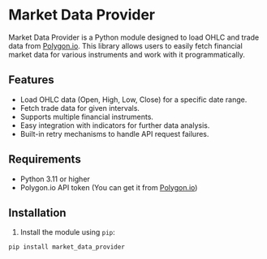 # Market Data Provider

Market Data Provider is a Python module designed to load OHLC and trade data from [Polygon.io](https://polygon.io). This library allows users to easily fetch financial market data for various instruments and work with it programmatically.

## Features

- Load OHLC data (Open, High, Low, Close) for a specific date range.
- Fetch trade data for given intervals.
- Supports multiple financial instruments.
- Easy integration with indicators for further data analysis.
- Built-in retry mechanisms to handle API request failures.

## Requirements

- Python 3.11 or higher
- Polygon.io API token (You can get it from [Polygon.io](https://polygon.io))

## Installation

1. Install the module using `pip`:

```bash
pip install market_data_provider
